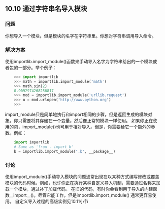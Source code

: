 ## 10.10 通过字符串名导入模块 ##
### 问题 ###
你想导入一个模块，但是模块的名字在字符串里。你想对字符串调用导入命令。
### 解决方案 ###
使用importlib.import_module()函数来手动导入名字为字符串给出的一个模块或者包的一部分。举个例子：
```python
    >>> import importlib
    >>> math = importlib.import_module('math')
    >>> math.sin(2)
    0.9092974268256817
    >>> mod = importlib.import_module('urllib.request')
    >>> u = mod.urlopen('http://www.python.org')
    >>>

```
import_module只是简单地执行和import相同的步骤，但是返回生成的模块对象。你只需要将其存储在一个变量，然后像正常的模块一样使用。
如果你正在使用的包，import_module()也可用于相对导入。但是，你需要给它一个额外的参数。例如：
```python
    import importlib
    # Same as 'from . import b'
    b = importlib.import_module('.b', __package__)

```
### 讨论 ###
使用import_module()手动导入模块的问题通常出现在以某种方式编写修改或覆盖模块的代码时候。例如，也许你正在执行某种自定义导入机制，需要通过名称来加载一个模块，通过补丁加载代码。
在旧的代码，有时你会看到用于导入的内建函数__import__()。尽管它能工作，但是importlib.import_module() 通常更容易使用。
自定义导入过程的高级实例见10.11小节
